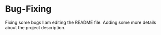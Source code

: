 # Bug-Fixing
Fixing some bugs
I am editing the README file. Adding some more details about the project description.
